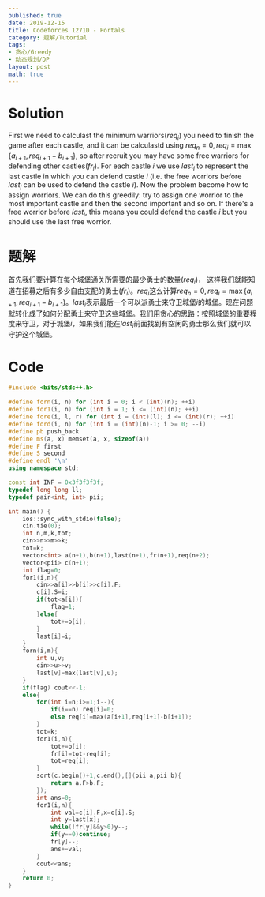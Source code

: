 ```yaml
---
published: true
date: 2019-12-15
title: Codeforces 1271D - Portals
category: 题解/Tutorial
tags: 
- 贪心/Greedy
- 动态规划/DP
layout: post
math: true
---
```

<!--more-->
# Solution

First we need to calculast the minimum warriors($req_i$) you need to finish the game after each castle, and it can be calculastd using $req_n = 0, req_i = \max \{ a_{i+1} , req_{i+1} - b_{i+1} \}$, so after recruit you may have some free warriors for defending other castles($fr_i$). For each castle $i$ we use $last_i$ to represent the last castle in which you can defend castle $i$ (i.e. the free worriors before $last_i$ can be used to defend the castle $i$).
 Now the problem become how to assign worriors. We can do this greedily: try to assign one worrior to the most important castle and then the second important and so on. If there's a free worrior before $last_i$, this means you could defend the castle $i$ but you should use the last free worrior.

# 题解

首先我们要计算在每个城堡通关所需要的最少勇士的数量($req_i$)， 这样我们就能知道在招募之后有多少自由支配的勇士($fr_i$)。$req_i$这么计算$req_n = 0, req_i = \max \{ a_{i+1} , req_{i+1} - b_{i+1} \}$。$last_i$表示最后一个可以派勇士来守卫城堡$i$的城堡。现在问题就转化成了如何分配勇士来守卫这些城堡。我们用贪心的思路：按照城堡的重要程度来守卫，对于城堡$i$，如果我们能在$last_i$前面找到有空闲的勇士那么我们就可以守护这个城堡。

# Code
```cpp
#include <bits/stdc++.h>

#define forn(i, n) for (int i = 0; i < (int)(n); ++i)
#define for1(i, n) for (int i = 1; i <= (int)(n); ++i)
#define fore(i, l, r) for (int i = (int)(l); i <= (int)(r); ++i)
#define ford(i, n) for (int i = (int)(n)-1; i >= 0; --i)
#define pb push_back
#define ms(a, x) memset(a, x, sizeof(a))
#define F first
#define S second
#define endl '\n'
using namespace std;

const int INF = 0x3f3f3f3f;
typedef long long ll;
typedef pair<int, int> pii;

int main() {
    ios::sync_with_stdio(false);
    cin.tie(0);
	int n,m,k,tot;
    cin>>n>>m>>k;
    tot=k;
    vector<int> a(n+1),b(n+1),last(n+1),fr(n+1),req(n+2);
    vector<pii> c(n+1);
    int flag=0;
    for1(i,n){
        cin>>a[i]>>b[i]>>c[i].F;
        c[i].S=i;
        if(tot<a[i]){
            flag=1;
        }else{
            tot+=b[i];
        }
        last[i]=i;
    }
    forn(i,m){
        int u,v;
        cin>>u>>v;
        last[v]=max(last[v],u);
    }
    if(flag) cout<<-1;
    else{
        for(int i=n;i>=1;i--){
            if(i==n) req[i]=0;
            else req[i]=max(a[i+1],req[i+1]-b[i+1]);
        }
        tot=k;
        for1(i,n){
            tot+=b[i];
            fr[i]=tot-req[i];
            tot=req[i];
        }
        sort(c.begin()+1,c.end(),[](pii a,pii b){
            return a.F>b.F;
        });
        int ans=0;
        for1(i,n){
            int val=c[i].F,x=c[i].S;
            int y=last[x];
            while(!fr[y]&&y>0)y--;
            if(y==0)continue;
            fr[y]--;
            ans+=val; 
        }
        cout<<ans;
    }
    return 0;
}
```